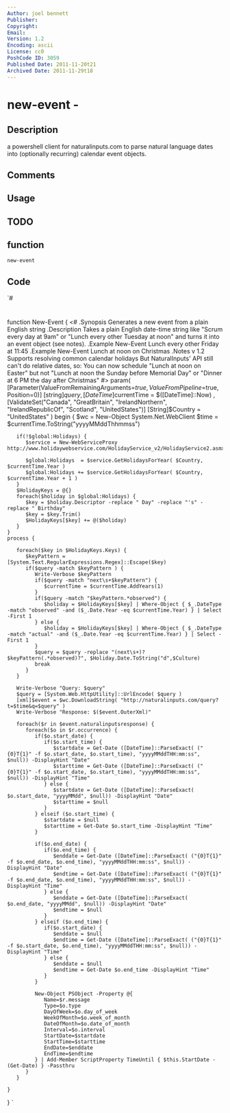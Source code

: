 ```yaml
---
Author: joel bennett
Publisher: 
Copyright: 
Email: 
Version: 1.2
Encoding: ascii
License: cc0
PoshCode ID: 3059
Published Date: 2011-11-20t21
Archived Date: 2011-11-29t18
---
```


# new-event - 

## Description

a powershell client for naturalinputs.com to parse natural language dates into (optionally recurring) calendar event objects.

## Comments



## Usage



## TODO



## function

`new-event`

## Code

`#
 #
 function New-Event {
 <#
 .Synopsis
    Generates a new event from a plain English string
 .Description
    Takes a plain English date-time string like "Scrum every day at 9am" or "Lunch every other Tuesday at noon" and turns it into an event object (see notes).
 .Example
    New-Event Lunch every other Friday at 11:45
 .Example
    New-Event Lunch at noon on Christmas
 .Notes
    v 1.2 Supports resolving common calendar holidays
          But NaturalInputs' API still can't do relative dates, so:
          You can now schedule "Lunch at noon on Easter" but not "Lunch at noon the Sunday before Memorial Day" or "Dinner at 6 PM the day after Christmas"
 #>
    param( 
       [Parameter(ValueFromRemainingArguments=$true, ValueFromPipeline=$true, Position=0)]
       [string]$query
    ,
       [DateTime]$currentTime = $([DateTime]::Now)
    ,
       [ValidateSet("Canada", "GreatBritain", "IrelandNorthern", "IrelandRepublicOf", "Scotland", "UnitedStates")]
       [String]$Country = "UnitedStates"
    )
    begin {
       $wc = New-Object System.Net.WebClient
       $time = $currentTime.ToString("yyyyMMddThhmmss")
       
       if(!$global:Holidays) {
          $service = New-WebServiceProxy http://www.holidaywebservice.com/HolidayService_v2/HolidayService2.asmx
          
          $global:Holidays  = $service.GetHolidaysForYear( $Country, $currentTime.Year )
          $global:Holidays += $service.GetHolidaysForYear( $Country, $currentTime.Year + 1 )
       }
       $HolidayKeys = @{}
       foreach($holiday in $global:Holidays) {
          $key = $holiday.Descriptor -replace " Day" -replace "'s" -replace " Birthday"
          $key = $key.Trim()
          $HolidayKeys[$key] += @($holiday)
       }
    }
    process {
       
       foreach($key in $HolidayKeys.Keys) {
          $keyPattern = [System.Text.RegularExpressions.Regex]::Escape($key)
          if($query -match $keyPattern ) {
             Write-Verbose $keyPattern
             if($query -match "next\s+$keyPattern") {
                $currentTime = $currentTime.AddYears(1)
             }
             if($query -match "$keyPattern.*observed") {
                $holiday = $HolidayKeys[$key] | Where-Object { $_.DateType -match "observed" -and ($_.Date.Year -eq $currentTime.Year) } | Select -First 1
             } else {
                $holiday = $HolidayKeys[$key] | Where-Object { $_.DateType -match "actual" -and ($_.Date.Year -eq $currentTime.Year) } | Select -First 1
             }
             $query = $query -replace "(next\s+)?$keyPattern(.*observed)?", $Holiday.Date.ToString("d",$Culture)
             break
          }
       }
 
       Write-Verbose "Query: $query"
       $query = [System.Web.HttpUtility]::UrlEncode( $query )
       [xml]$event = $wc.DownloadString( "http://naturalinputs.com/query?t=$time&q=$query" )
       Write-Verbose "Response: $($event.OuterXml)"
       
       foreach($r in $event.naturalinputsresponse) {
          foreach($o in $r.occurrence) {
             if($o.start_date) {
                if($o.start_time) {
                   $startdate = Get-Date ([DateTime]::ParseExact( ("{0}T{1}" -f $o.start_date, $o.start_time), "yyyyMMddTHH:mm:ss", $null)) -DisplayHint "Date"
                   $starttime = Get-Date ([DateTime]::ParseExact( ("{0}T{1}" -f $o.start_date, $o.start_time), "yyyyMMddTHH:mm:ss", $null)) -DisplayHint "Time"
                } else {
                   $startdate = Get-Date ([DateTime]::ParseExact( $o.start_date, "yyyyMMdd", $null)) -DisplayHint "Date"
                   $starttime = $null
                }
             } elseif ($o.start_time) {
                $startdate = $null
                $starttime = Get-Date $o.start_time -DisplayHint "Time"
             }
             
             if($o.end_date) {
                if($o.end_time) {
                   $enddate = Get-Date ([DateTime]::ParseExact( ("{0}T{1}" -f $o.end_date, $o.end_time), "yyyyMMddTHH:mm:ss", $null)) -DisplayHint "Date"
                   $endtime = Get-Date ([DateTime]::ParseExact( ("{0}T{1}" -f $o.end_date, $o.end_time), "yyyyMMddTHH:mm:ss", $null)) -DisplayHint "Time"
                } else {
                   $enddate = Get-Date ([DateTime]::ParseExact( $o.end_date, "yyyyMMdd", $null)) -DisplayHint "Date"
                   $endtime = $null
                }
             } elseif ($o.end_time) {
                if($o.start_date) {
                   $enddate = $null
                   $endtime = Get-Date ([DateTime]::ParseExact( ("{0}T{1}" -f $o.start_date, $o.end_time), "yyyyMMddTHH:mm:ss", $null)) -DisplayHint "Time"
                } else {
                   $enddate = $null
                   $endtime = Get-Date $o.end_time -DisplayHint "Time"
                }
             }
 
             New-Object PSObject -Property @{
                Name=$r.message
                Type=$o.type
                DayOfWeek=$o.day_of_week
                WeekOfMonth=$o.week_of_month
                DateOfMonth=$o.date_of_month
                Interval=$o.interval
                StartDate=$startdate
                StartTime=$starttime
                EndDate=$enddate
                EndTime=$endtime
             } | Add-Member ScriptProperty TimeUntil { $this.StartDate - (Get-Date) } -Passthru
          }
       }
 
    }
 }
`

